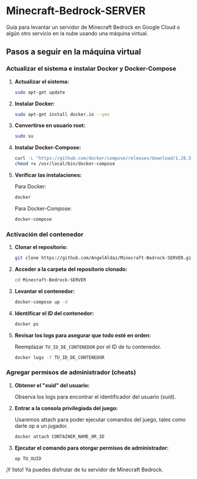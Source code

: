 # Minecraft-Bedrock-SERVER

Guía para levantar un servidor de Minecraft Bedrock en Google Cloud o algún otro servicio en la nube usando una máquina virtual.

## Pasos a seguir en la máquina virtual

### Actualizar el sistema e instalar Docker y Docker-Compose

1. **Actualizar el sistema:**

    ```bash
    sudo apt-get update
    ```

2. **Instalar Docker:**

    ```bash
    sudo apt-get install docker.io --yes
    ```

3. **Convertirse en usuario root:**

    ```bash
    sudo su
    ```

4. **Instalar Docker-Compose:**

    ```bash
    curl -L "https://github.com/docker/compose/releases/download/1.28.5/docker-compose-$(uname -s)-$(uname -m)" -o /usr/local/bin/docker-compose
    chmod +x /usr/local/bin/docker-compose
    ```

5. **Verificar las instalaciones:**

    Para Docker:

    ```bash
    docker
    ```

    Para Docker-Compose:

    ```bash
    docker-compose
    ```

### Activación del contenedor

1. **Clonar el repositorio:**

    ```bash
    git clone https://github.com/AngelAldaz/Minecraft-Bedrock-SERVER.git
    ```

2. **Acceder a la carpeta del repositorio clonado:**

    ```bash
    cd Minecraft-Bedrock-SERVER
    ```

3. **Levantar el contenedor:**

    ```bash
    docker-compose up -d
    ```

4. **Identificar el ID del contenedor:**

    ```bash
    docker ps
    ```

5. **Revisar los logs para asegurar que todo esté en orden:**

    Reemplazar `TU_ID_DE_CONTENEDOR` por el ID de tu contenedor.

    ```bash
    docker logs -f TU_ID_DE_CONTENEDOR
    ```

### Agregar permisos de administrador (cheats)

1. **Obtener el "xuid" del usuario:**

    Observa los logs para encontrar el identificador del usuario (xuid).

2. **Entrar a la consola privilegiada del juego:**

    Usaremos attach para poder ejecutar comandos del juego, tales como darle op a un jugador.

    ```bash
    docker attach CONTAINER_NAME_OR_ID
    ```

3. **Ejecutar el comando para otorgar permisos de administrador:**

    ```bash
    op TU_XUID
    ```

¡Y listo! Ya puedes disfrutar de tu servidor de Minecraft Bedrock.
